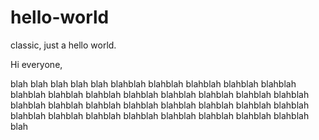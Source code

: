 # hello-world
classic, just a hello world.

Hi everyone,

blah blah blah blah blah blahblah blahblah blahblah blahblah blahblah blahblah blahblah blahblah blahblah blahblah blahblah blahblah blahblah blahblah blahblah blahblah blahblah blahblah blahblah blahblah blahblah blahblah blahblah blahblah blahblah blahblah blahblah blahblah blahblah blah
